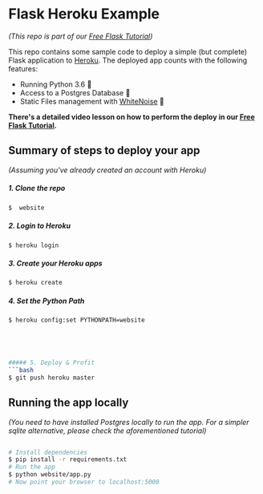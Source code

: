 # Flask Heroku Example
_(This repo is part of our [Free Flask Tutorial](https://flask-tutorial.com))_

This repo contains some sample code to deploy a simple (but complete) Flask application to [Heroku](https://heroku.com). The deployed app counts with the following features:

* Running Python 3.6 🐍
* Access to a Postgres Database 📘
* Static Files management with [WhiteNoise](http://whitenoise.evans.io/en/stable/) 🔌

**There's a detailed video lesson on how to perform the deploy in our [Free Flask Tutorial](https://flask-tutorial.com).**

## Summary of steps to deploy your app
_(Assuming you've already created an account with Heroku)_

##### 1. Clone the repo
```bash
$  website
```

##### 2. Login to Heroku
```bash
$ heroku login
```

##### 3. Create your Heroku apps
```bash
$ heroku create
```

##### 4. Set the Python Path
```bash
$ heroku config:set PYTHONPATH=website





##### 5. Deploy & Profit
```bash
$ git push heroku master
```

## Running the app locally
_(You need to have installed Postgres locally to run the app. For a simpler sqlite alternative, please check the aforementioned tutorial)_

```bash

# Install dependencies
$ pip install -r requirements.txt
# Run the app
$ python website/app.py
# Now point your browser to localhost:5000
```
